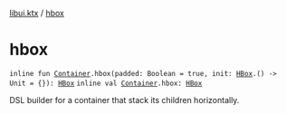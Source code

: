 [libui.ktx](index.md) / [hbox](./hbox.md)

# hbox

`inline fun `[`Container`](-container/index.md)`.hbox(padded: Boolean = true, init: `[`HBox`](-h-box/index.md)`.() -> Unit = {}): `[`HBox`](-h-box/index.md)
`inline val `[`Container`](-container/index.md)`.hbox: `[`HBox`](-h-box/index.md)

DSL builder for a container that stack its children horizontally.

